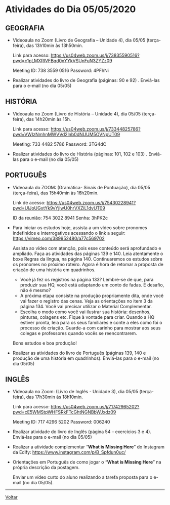 # Atividades do Dia 05/05/2020

## GEOGRAFIA

* Videoaula no Zoom (Livro de Geografia – Unidade 4), dia 05/05 (terça-feira), das 13h10min às 13h50min.

  Link para acesso: <https://us04web.zoom.us/j/73835590516?pwd=c1pLMXRlVFBqd0xYYkVSUnFuN3ZYZz09>


    Meeting ID: 738 3559 0516
    Password: 4PFhNi

* Realizar atividades do livro de Geografia (páginas: 90 e 92) . Enviá-las para o e-mail (no dia 05/05)

## HISTÓRIA

* Videoaula no Zoom (Livro de História – Unidade 4), dia 05/05 (terça-feira), das 14h20min às 15h.

  Link para acesso: <https://us04web.zoom.us/j/73344825786?pwd=VWIzNmhnMWVVd2lnb0dNUUM5OVNpUT09>


    Meeting: 733 4482 5786
    Password: 3TG4dC

* Realizar atividades do livro de História (páginas: 101, 102 e 103) . Enviá-las para o e-mail (no dia 05/05)
 
## PORTUGUÊS

* Videoaula do ZOOM: (Gramática- Sinais de Pontuação), dia 05/05 (terça-feira), das 15h40min às 16h20min.

  Link de acesso: <https://us04web.zoom.us/j/75430228941?pwd=UlJoUGxtYk9vYjlwU0hrVXZiL1dvUT09>


    ID da reunião: 754 3022 8941
    Senha: 3hPK2c

* Para iniciar os estudos hoje, assista a um vídeo sobre pronomes indefinidos e interrogativos acessando o link a seguir: <https://vimeo.com/389952480/a77c569702>

   Assista ao vídeo com atenção, pois esse conteúdo será aprofundado e ampliado. Faça as atividades das páginas 139 e 140. Leia atentamente o boxe Regras da língua, na página 140. Continuaremos os estudos sobre os pronomes no próximo roteiro. Agora é hora de retomar a proposta de criação de uma história em quadrinhos.
   
  * Você já fez os registros na página 133? Lembre-se de que, para produzir sua HQ, você está adaptando um conto de fadas. É desafio, não é mesmo?
  * A próxima etapa consiste na produção propriamente dita, onde você vai fazer o registro das cenas. Veja as orientações no item 3 da página 134. Você vai precisar utilizar o Material Complementar.
  * Escolha o modo como você vai ilustrar sua história: desenhos, pinturas, colagens etc. Fique à vontade para criar. Quando a HQ estiver pronta, leia para os seus familiares e conte a eles como foi o processo de criação. Guarde-a com carinho para mostrar aos seus colegas e professores quando vocês se reencontrarem.
   
  Bons estudos e boa produção!

* Realizar as atividades do livro de Português (páginas 139, 140 e produção de uma história em
quadrinhos). Enviá-las para o e-mail (no dia 05/05) 

## INGLÊS

* Videoaula no Zoom: (Livro de Inglês - Unidade 3), dia 05/05 (terça-feira), das 17h30min às 18h10min.

  Link para acesso: <https://us04web.zoom.us/j/71742965202?pwd=cE5WMStpWHFSRkFTcGhtNGNBbWJxdz09>


    Meeting ID: 717 4296 5202
    Password: 006240

* Realizar atividade do livro de Inglês (página 54 – exercícios 3 e 4). Enviá-las para o e-mail (no dia 05/05)

* Realizar a atividade complementar “**What is Missing Here**” do Instagram da Edify: <https://www.instagram.com/p/B_Spfdun0uc/>

* Orientações em Português de como jogar o “**What is Missing Here**” na própria descrição da postagem.

  Enviar um vídeo curto do aluno realizando a tarefa proposta para o e-mail (no dia 05/05).


---
[Voltar](index.md)
